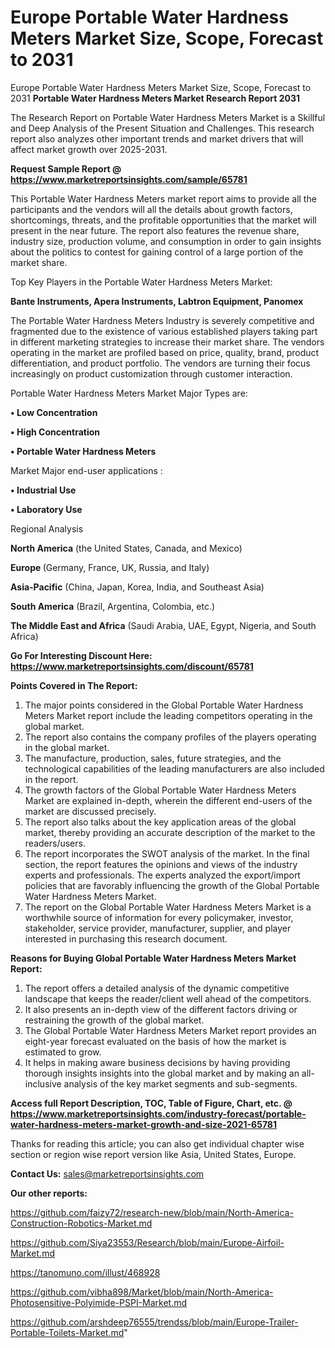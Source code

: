 # Europe Portable Water Hardness Meters Market Size, Scope, Forecast to 2031
Europe Portable Water Hardness Meters Market Size, Scope, Forecast to 2031
<strong>Portable Water Hardness Meters Market Research Report 2031</strong>

The Research Report on Portable Water Hardness Meters Market is a Skillful and Deep Analysis of the Present Situation and Challenges. This research report also analyzes other important trends and market drivers that will affect market growth over 2025-2031.

<strong>Request Sample Report @ <a href=https://www.marketreportsinsights.com/sample/65781>https://www.marketreportsinsights.com/sample/65781</a></strong>

This Portable Water Hardness Meters market report aims to provide all the participants and the vendors will all the details about growth factors, shortcomings, threats, and the profitable opportunities that the market will present in the near future. The report also features the revenue share, industry size, production volume, and consumption in order to gain insights about the politics to contest for gaining control of a large portion of the market share.

Top Key Players in the Portable Water Hardness Meters Market:

<strong>Bante Instruments, Apera Instruments, Labtron Equipment, Panomex</strong>

The Portable Water Hardness Meters Industry is severely competitive and fragmented due to the existence of various established players taking part in different marketing strategies to increase their market share. The vendors operating in the market are profiled based on price, quality, brand, product differentiation, and product portfolio. The vendors are turning their focus increasingly on product customization through customer interaction.

Portable Water Hardness Meters Market Major Types are:

<strong>• Low Concentration

• High Concentration

• Portable Water Hardness Meters</strong>

Market Major end-user applications :

<strong>• Industrial Use

• Laboratory Use</strong>

Regional Analysis

</u><strong><b>North America</b></strong> (the United States, Canada, and Mexico)

<strong><b>Europe </b></strong>(Germany, France, UK, Russia, and Italy)

<strong><b>Asia-Pacific</b></strong> (China, Japan, Korea, India, and Southeast Asia)

<strong><b>South America</b></strong> (Brazil, Argentina, Colombia, etc.)

<strong><b>The Middle East and Africa</b></strong> (Saudi Arabia, UAE, Egypt, Nigeria, and South Africa)

<strong>Go For Interesting Discount Here: <a href=https://www.marketreportsinsights.com/discount/65781>https://www.marketreportsinsights.com/discount/65781</a></strong>

<strong>Points Covered in The Report:</strong>
<ol>
  <li>The major points considered in the Global Portable Water Hardness Meters Market report include the leading competitors operating in the global market.</li>
  <li>The report also contains the company profiles of the players operating in the global market.</li>
  <li>The manufacture, production, sales, future strategies, and the technological capabilities of the leading manufacturers are also included in the report.</li>
  <li>The growth factors of the Global Portable Water Hardness Meters Market are explained in-depth, wherein the different end-users of the market are discussed precisely.</li>
  <li>The report also talks about the key application areas of the global market, thereby providing an accurate description of the market to the readers/users.</li>
  <li>The report incorporates the SWOT analysis of the market. In the final section, the report features the opinions and views of the industry experts and professionals. The experts analyzed the export/import policies that are favorably influencing the growth of the Global Portable Water Hardness Meters Market.</li>
  <li>The report on the Global Portable Water Hardness Meters Market is a worthwhile source of information for every policymaker, investor, stakeholder, service provider, manufacturer, supplier, and player interested in purchasing this research document.</li>
</ol>
<strong>Reasons for Buying Global Portable Water Hardness Meters Market Report:</strong>

<ol>
  <li>The report offers a detailed analysis of the dynamic competitive landscape that keeps the reader/client well ahead of the competitors.</li>
  <li>It also presents an in-depth view of the different factors driving or restraining the growth of the global market.</li>
  <li>The Global Portable Water Hardness Meters Market report provides an eight-year forecast evaluated on the basis of how the market is estimated to grow.</li>
  <li>It helps in making aware business decisions by having providing thorough insights insights into the global market and by making an all-inclusive analysis of the key market segments and sub-segments.</li>
</ol>
<strong>Access full Report Description, TOC, Table of Figure, Chart, etc. @ <a href=https://www.marketreportsinsights.com/industry-forecast/portable-water-hardness-meters-market-growth-and-size-2021-65781>https://www.marketreportsinsights.com/industry-forecast/portable-water-hardness-meters-market-growth-and-size-2021-65781</a></strong>


Thanks for reading this article; you can also get individual chapter wise section or region wise report version like Asia, United States, Europe.

<strong>Contact Us:</strong>
sales@marketreportsinsights.com

<strong>Our other reports:</strong>

<a href=https://github.com/faizy72/research-new/blob/main/North-America-Construction-Robotics-Market.md>https://github.com/faizy72/research-new/blob/main/North-America-Construction-Robotics-Market.md</a>

<a href=https://github.com/Siya23553/Research/blob/main/Europe-Airfoil-Market.md>https://github.com/Siya23553/Research/blob/main/Europe-Airfoil-Market.md</a>

<a href=https://tanomuno.com/illust/468928>https://tanomuno.com/illust/468928</a>

<a href=https://github.com/vibha898/Market/blob/main/North-America-Photosensitive-Polyimide-PSPI-Market.md>https://github.com/vibha898/Market/blob/main/North-America-Photosensitive-Polyimide-PSPI-Market.md</a>

<a href=https://github.com/arshdeep76555/trendss/blob/main/Europe-Trailer-Portable-Toilets-Market.md>https://github.com/arshdeep76555/trendss/blob/main/Europe-Trailer-Portable-Toilets-Market.md</a>"
